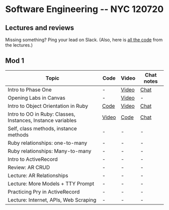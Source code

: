 # Software Engineering -- NYC 120720

## Lectures and reviews
Missing something? Ping your lead on Slack. (Also, here is [all the code](https://github.com/learn-co-students/nyc04-seng-ft-120720) from the lectures.) 

## Mod 1
| Topic            | Code                | Video                | Chat notes |
| -----            | ----                | -----                | ---- |
| Intro to Phase One | - | [Video](https://youtu.be/mdwLAvc8dKA) | [Chat](https://github.com/learn-co-students/nyc04-seng-ft-120720/blob/main/chats/W1D1-IntroPhaseOne.txt) |
| Opening Labs in Canvas | -  | [Video](https://www.youtube.com/watch?v=-Szbp0qfrpQ) | - |
| Intro to Object Orientation in Ruby | [Code](https://github.com/learn-co-students/nyc04-seng-ft-120720/tree/main/01-intro-to-oo-in-ruby)  | [Video](https://youtu.be/Kq-UFXDAdOM) | [Chat](https://github.com/learn-co-students/nyc04-seng-ft-120720/blob/main/chats/W1D1-IntroOORuby.txt) |
| Intro to OO in Ruby: Classes, Instances, Instance variables | [Video](https://youtu.be/ubTWjWTxD-I) | [Code](https://github.com/learn-co-students/nyc04-seng-ft-120720/tree/main/02-Classes-Instances-Attributes) | [Chat](https://github.com/learn-co-students/nyc04-seng-ft-120720/blob/main/chats/W1D2-ClassesInstances.txt) |
| Self, class methods, instance methods | - | - | - |
| Ruby relationships: one-to-many | -  | - |- |
| Ruby relationships: Many-to-many | - | - | - |
| Intro to ActiveRecord | -  | - |- |
| Review: AR CRUD | -  | - | - |
| Lecture: AR Relationships | -  | - | - |
| Lecture: More Models + TTY Prompt | -  | -  | - |
| Practicing Pry in ActiveRecord | -  | -  |-  |
| Lecture: Internet, APIs, Web Scraping | -  | -  | -  |

